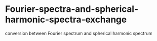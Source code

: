 # Fourier-spectra-and-spherical-harmonic-spectra-exchange
conversion between Fourier spectrum and spherical harmonic spectrum
